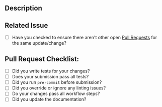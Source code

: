 <!-- You can erase any parts of this template not applicable to your Pull Request. --->

## Description
<!--- Explain the details for making this change. What existing problem does the pull request solve? --->

## Related Issue
<!--- If suggesting a new feature or change, please discuss it in an issue first --->
<!--- If fixing a bug, there should be an issue describing it with steps to reproduce --->
<!--- Put `closes #XX` in your comment to auto-close the issue that your PR fixes --->
<!--- Link to the issue here: --->
[//]: # (* [ ] Have you followed the guidelines in our Contributing document?)
* [ ] Have you checked to ensure there aren't other open [Pull Requests](https://github.com/d-dot-one/publish-to-aws-sns-action/pulls) for the same update/change?

## Pull Request Checklist:

* [ ] Did you write tests for your changes?
* [ ] Does your submission pass all tests?
* [ ] Did you run `pre-commit` before submission?
* [ ] Did you override or ignore any linting issues?
* [ ] Do your changes pass all workflow steps?
* [ ] Did you update the documentation?
